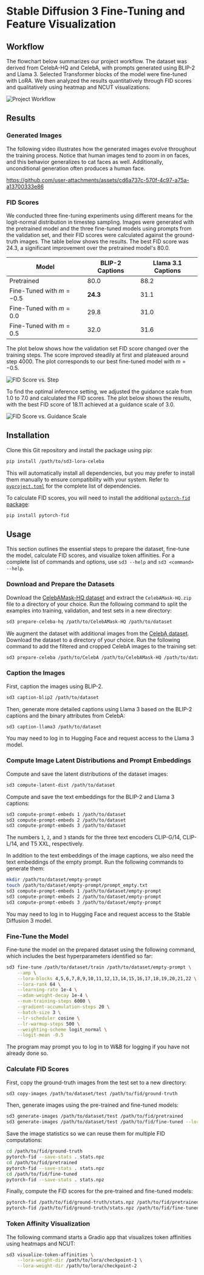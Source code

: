 # Stable Diffusion 3 Fine-Tuning and Feature Visualization

## Workflow

The flowchart below summarizes our project workflow. The dataset was derived from CelebA-HQ and CelebA, with prompts generated using BLIP-2 and Llama 3. Selected Transformer blocks of the model were fine-tuned with LoRA. We then analyzed the results quantitatively through FID scores and qualitatively using heatmap and NCUT visualizations.

![Project Workflow](./images/project_workflow.svg)

## Results

### Generated Images

The following video illustrates how the generated images evolve throughout the training process. Notice that human images tend to zoom in on faces, and this behavior generalizes to cat faces as well. Additionally, unconditional generation often produces a human face.

https://github.com/user-attachments/assets/cd6a737c-570f-4c97-a75a-a13700333e86

### FID Scores

We conducted three fine-tuning experiments using different means for the logit-normal distribution in timestep sampling. Images were generated with the pretrained model and the three fine-tuned models using prompts from the validation set, and their FID scores were calculated against the ground-truth images. The table below shows the results. The best FID score was 24.3, a significant improvement over the pretrained model's 80.0.

| Model                      | BLIP-2 Captions | Llama 3.1 Captions |
| -------------------------- | --------------- | ------------------ |
| Pretrained                 | 80.0            | 88.2               |
| Fine-Tuned with $m = -0.5$ | **24.3**        | 31.1               |
| Fine-Tuned with $m = 0.0$  | 29.8            | 31.0               |
| Fine-Tuned with $m = 0.5$  | 32.0            | 31.6               |

The plot below shows how the validation set FID score changed over the training steps. The score improved steadily at first and plateaued around step 4000. The plot corresponds to our best fine-tuned model with $m = -0.5$.

![FID Score vs. Step](./images/fid_score_vs_step.svg)

To find the optimal inference setting, we adjusted the guidance scale from 1.0 to 7.0 and calculated the FID scores. The plot below shows the results, with the best FID score of 18.11 achieved at a guidance scale of 3.0.

![FID Score vs. Guidance Scale](./images/fid_score_vs_guidance_scale.svg)

## Installation

Clone this Git repository and install the package using pip:

```bash
pip install /path/to/sd3-lora-celeba
```

This will automatically install all dependencies, but you may prefer to install them manually to ensure compatibility with your system. Refer to [`pyproject.toml`](./pyproject.toml) for the complete list of dependencies.

To calculate FID scores, you will need to install the additional [`pytorch-fid` package](https://github.com/mseitzer/pytorch-fid):

```bash
pip install pytorch-fid
```

## Usage

This section outlines the essential steps to prepare the dataset, fine-tune the model, calculate FID scores, and visualize token affinities. For a complete list of commands and options, use `sd3 --help` and `sd3 <command> --help`.

### Download and Prepare the Datasets

Download the [CelebAMask-HQ dataset](https://github.com/switchablenorms/CelebAMask-HQ) and extract the `CelebAMask-HQ.zip` file to a directory of your choice. Run the following command to split the examples into training, validation, and test sets in a new directory:

```bash
sd3 prepare-celeba-hq /path/to/CelebAMask-HQ /path/to/dataset
```

We augment the dataset with additional images from the [CelebA dataset](https://mmlab.ie.cuhk.edu.hk/projects/CelebA.html). Download the dataset to a directory of your choice. Run the following command to add the filtered and cropped CelebA images to the training set:

```bash
sd3 prepare-celeba /path/to/CelebA /path/to/CelebAMask-HQ /path/to/dataset
```

### Caption the Images

First, caption the images using BLIP-2.

```bash
sd3 caption-blip2 /path/to/dataset
```

Then, generate more detailed captions using Llama 3 based on the BLIP-2 captions and the binary attributes from CelebA:

```bash
sd3 caption-llama3 /path/to/dataset
```

You may need to log in to Hugging Face and request access to the Llama 3 model.

### Compute Image Latent Distributions and Prompt Embeddings

Compute and save the latent distributions of the dataset images:

```bash
sd3 compute-latent-dist /path/to/dataset
```

Compute and save the text embeddings for the BLIP-2 and Llama 3 captions:

```bash
sd3 compute-prompt-embeds 1 /path/to/dataset
sd3 compute-prompt-embeds 2 /path/to/dataset
sd3 compute-prompt-embeds 3 /path/to/dataset
```

The numbers `1`, `2`, and `3` stands for the three text encoders CLIP-G/14, CLIP-L/14, and T5 XXL, respectively.

In addition to the text embeddings of the image captions, we also need the text embeddings of the empty prompt. Run the following commands to generate them:

```bash
mkdir /path/to/dataset/empty-prompt
touch /path/to/dataset/empty-prompt/prompt_empty.txt
sd3 compute-prompt-embeds 1 /path/to/dataset/empty-prompt
sd3 compute-prompt-embeds 2 /path/to/dataset/empty-prompt
sd3 compute-prompt-embeds 3 /path/to/dataset/empty-prompt
```

You may need to log in to Hugging Face and request access to the Stable Diffusion 3 model.

### Fine-Tune the Model

Fine-tune the model on the prepared dataset using the following command, which includes the best hyperparameters identified so far:

```bash
sd3 fine-tune /path/to/dataset/train /path/to/dataset/empty-prompt \
    --amp \
    --lora-blocks 4,5,6,7,8,9,10,11,12,13,14,15,16,17,18,19,20,21,22 \
    --lora-rank 64 \
    --learning-rate 1e-4 \
    --adam-weight-decay 1e-4 \
    --num-training-steps 6000 \
    --gradient-accumulation-steps 20 \
    --batch-size 3 \
    --lr-scheduler cosine \
    --lr-warmup-steps 500 \
    --weighting-scheme logit_normal \
    --logit-mean -0.5
```

The program may prompt you to log in to W&B for logging if you have not already done so.

### Calculate FID Scores

First, copy the ground-truth images from the test set to a new directory:

```bash
sd3 copy-images /path/to/dataset/test /path/to/fid/ground-truth
```

Then, generate images using the pre-trained and fine-tuned models:

```bash
sd3 generate-images /path/to/dataset/test /path/to/fid/pretrained
sd3 generate-images /path/to/dataset/test /path/to/fid/fine-tuned --lora-weight-dir /path/to/lora/checkpoint
```

Save the image statistics so we can reuse them for multiple FID computations:

```bash
cd /path/to/fid/ground-truth
pytorch-fid --save-stats . stats.npz
cd /path/to/fid/pretrained
pytorch-fid --save-stats . stats.npz
cd /path/to/fid/fine-tuned
pytorch-fid --save-stats . stats.npz
```

Finally, compute the FID scores for the pre-trained and fine-tuned models:

```bash
pytorch-fid /path/to/fid/ground-truth/stats.npz /path/to/fid/pretrained/stats.npz
pytorch-fid /path/to/fid/ground-truth/stats.npz /path/to/fid/fine-tuned/stats.npz
```

### Token Affinity Visualization

The following command starts a Gradio app that visualizes token affinities using heatmaps and NCUT:

```bash
sd3 visualize-token-affinities \
    --lora-weight-dir /path/to/lora/checkpoint-1 \
    --lora-weight-dir /path/to/lora/checkpoint-2
```
